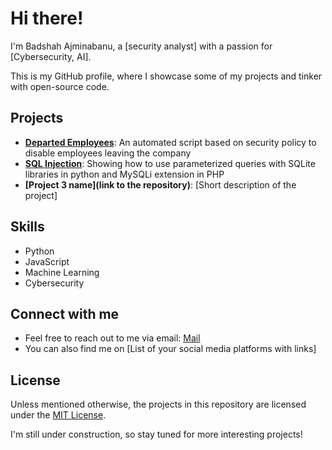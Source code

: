# Hi there! 

I'm Badshah Ajminabanu, a [security analyst] with a passion for [Cybersecurity, AI].

This is my GitHub profile, where I showcase some of my projects and tinker with open-source code.

##  Projects

* **[Departed Employees](https://github.com/BadshahA1/DepartingEmployees)**: An automated script based on security policy to disable employees leaving the company
* **[SQL Injection](https://github.com/BadshahA1/SQLInjection)**: Showing how to use parameterized queries with SQLite libraries in python and MySQLi extension in PHP
* **[Project 3 name](link to the repository)**: [Short description of the project]

##  Skills

* Python
* JavaScript
* Machine Learning
* Cybersecurity

##  Connect with me

* Feel free to reach out to me via email: [Mail](badshahajminabanu@outlook.com)
* You can also find me on [List of your social media platforms with links]

##  License

Unless mentioned otherwise, the projects in this repository are licensed under the [MIT License](https://opensource.org/licenses/MIT).

I'm still under construction, so stay tuned for more interesting projects! 
